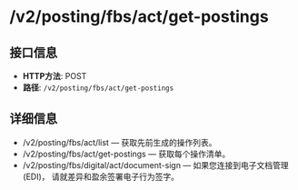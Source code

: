# /v2/posting/fbs/act/get-postings

## 接口信息

- **HTTP方法**: POST
- **路径**: `/v2/posting/fbs/act/get-postings`

## 详细信息

  * /v2/posting/fbs/act/list — 获取先前生成的操作列表。
  * /v2/posting/fbs/act/get-postings — 获取每个操作清单。
  * /v2/posting/fbs/digital/act/document-sign — 如果您连接到电子文档管理(EDI)， 请就差异和盈余签署电子行为签字。


